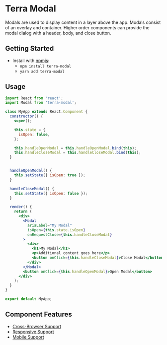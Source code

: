 # Terra Modal

Modals are used to display content in a layer above the app. Modals consist of an overlay and container. Higher order components can provide the modal dialog with a header, body, and close button.

## Getting Started

- Install with [npmjs](https://www.npmjs.com):
  - `npm install terra-modal`
  - `yarn add terra-modal`

## Usage

```jsx
import React from 'react';
import Modal from 'terra-modal';

class MyApp extends React.Component {
  constructor() {
    super();

    this.state = {
      isOpen: false,
    };

    this.handleOpenModal = this.handleOpenModal.bind(this);
    this.handleCloseModal = this.handleCloseModal.bind(this);
  }


  handleOpenModal() {
    this.setState({ isOpen: true });
  }

  handleCloseModal() {
    this.setState({ isOpen: false });
  }

  render() {
    return (
      <div>
        <Modal
          ariaLabel="My Modal"
          isOpen={this.state.isOpen}
          onRequestClose={this.handleCloseModal}
        >
          <div>
            <h1>My Modal</h1>
            <p>Additional content goes here</p>
            <button onClick={this.handleCloseModal}>Close Modal</button>
          </div>
        </Modal>
        <button onClick={this.handleOpenModal}>Open Modal</button>
      </div>
    );
  }
}

export default MyApp;
```

## Component Features
* [Cross-Browser Support](https://github.com/cerner/terra-core/wiki/Component-Features#cross-browser-support)
* [Responsive Support](https://github.com/cerner/terra-core/wiki/Component-Features#responsive-support)
* [Mobile Support](https://github.com/cerner/terra-core/wiki/Component-Features#mobile-support)

